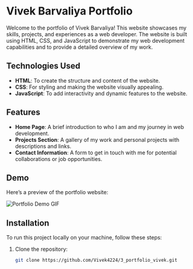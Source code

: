 # Vivek Barvaliya Portfolio

Welcome to the portfolio of Vivek Barvaliya! This website showcases my skills, projects, and experiences as a web developer. The website is built using HTML, CSS, and JavaScript to demonstrate my web development capabilities and to provide a detailed overview of my work.

## Technologies Used
- **HTML**: To create the structure and content of the website.
- **CSS**: For styling and making the website visually appealing.
- **JavaScript**: To add interactivity and dynamic features to the website.

## Features
- **Home Page**: A brief introduction to who I am and my journey in web development.
- **Projects Section**: A gallery of my work and personal projects with descriptions and links.
- **Contact Information**: A form to get in touch with me for potential collaborations or job opportunities.

## Demo
Here’s a preview of the portfolio website:

![Portfolio Demo GIF](./sample.gif)

## Installation

To run this project locally on your machine, follow these steps:

1. Clone the repository:
   ```bash
   git clone https://github.com/Vivek4224/3_portfolio_vivek.git
